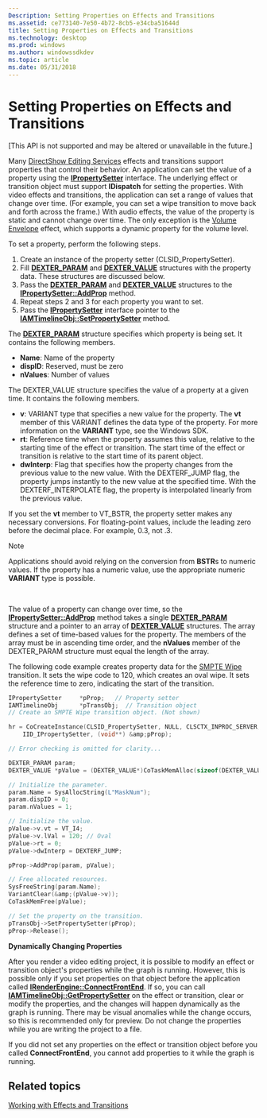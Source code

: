 ```yaml
---
Description: Setting Properties on Effects and Transitions
ms.assetid: ce773140-7e50-4b72-8cb5-e34cba51644d
title: Setting Properties on Effects and Transitions
ms.technology: desktop
ms.prod: windows
ms.author: windowssdkdev
ms.topic: article
ms.date: 05/31/2018
---
```


# Setting Properties on Effects and Transitions

\[This API is not supported and may be altered or unavailable in the future.\]

Many [DirectShow Editing Services](directshow-editing-services.md) effects and transitions support properties that control their behavior. An application can set the value of a property using the [**IPropertySetter**](ipropertysetter.md) interface. The underlying effect or transition object must support **IDispatch** for setting the properties. With video effects and transitions, the application can set a range of values that change over time. (For example, you can set a wipe transition to move back and forth across the frame.) With audio effects, the value of the property is static and cannot change over time. The only exception is the [Volume Envelope](volume-envelope-effect.md) effect, which supports a dynamic property for the volume level.

To set a property, perform the following steps.

1.  Create an instance of the property setter (CLSID\_PropertySetter).
2.  Fill [**DEXTER\_PARAM**](dexter-param.md) and [**DEXTER\_VALUE**](dexter-value.md) structures with the property data. These structures are discussed below.
3.  Pass the [**DEXTER\_PARAM**](dexter-param.md) and [**DEXTER\_VALUE**](dexter-value.md) structures to the [**IPropertySetter::AddProp**](ipropertysetter-addprop.md) method.
4.  Repeat steps 2 and 3 for each property you want to set.
5.  Pass the [**IPropertySetter**](ipropertysetter.md) interface pointer to the [**IAMTimelineObj::SetPropertySetter**](iamtimelineobj-setpropertysetter.md) method.

The [**DEXTER\_PARAM**](dexter-param.md) structure specifies which property is being set. It contains the following members.

-   **Name**: Name of the property
-   **dispID**: Reserved, must be zero
-   **nValues**: Number of values

The DEXTER\_VALUE structure specifies the value of a property at a given time. It contains the following members.

-   **v**: VARIANT type that specifies a new value for the property. The **vt** member of this VARIANT defines the data type of the property. For more information on the **VARIANT** type, see the Windows SDK.
-   **rt**: Reference time when the property assumes this value, relative to the starting time of the effect or transition. The start time of the effect or transition is relative to the start time of its parent object.
-   **dwInterp**: Flag that specifies how the property changes from the previous value to the new value. With the DEXTERF\_JUMP flag, the property jumps instantly to the new value at the specified time. With the DEXTERF\_INTERPOLATE flag, the property is interpolated linearly from the previous value.

If you set the **vt** member to VT\_BSTR, the property setter makes any necessary conversions. For floating-point values, include the leading zero before the decimal place. For example, 0.3, not .3.

> [!Note]  
> Applications should avoid relying on the conversion from **BSTR**s to numeric values. If the property has a numeric value, use the appropriate numeric **VARIANT** type is possible.

 

The value of a property can change over time, so the [**IPropertySetter::AddProp**](ipropertysetter-addprop.md) method takes a single [**DEXTER\_PARAM**](dexter-param.md) structure and a pointer to an array of [**DEXTER\_VALUE**](dexter-value.md) structures. The array defines a set of time-based values for the property. The members of the array must be in ascending time order, and the **nValues** member of the DEXTER\_PARAM structure must equal the length of the array.

The following code example creates property data for the [SMPTE Wipe](smpte-wipe-transition.md) transition. It sets the wipe code to 120, which creates an oval wipe. It sets the reference time to zero, indicating the start of the transition.


```C++
IPropertySetter     *pProp;   // Property setter
IAMTimelineObj      *pTransObj;  // Transition object
// Create an SMPTE Wipe transition object. (Not shown)

hr = CoCreateInstance(CLSID_PropertySetter, NULL, CLSCTX_INPROC_SERVER,
    IID_IPropertySetter, (void**) &amp;pProp);

// Error checking is omitted for clarity...

DEXTER_PARAM param;
DEXTER_VALUE *pValue = (DEXTER_VALUE*)CoTaskMemAlloc(sizeof(DEXTER_VALUE));

// Initialize the parameter. 
param.Name = SysAllocString(L"MaskNum");
param.dispID = 0;
param.nValues = 1;

// Initialize the value.
pValue->v.vt = VT_I4;
pValue->v.lVal = 120; // Oval
pValue->rt = 0;
pValue->dwInterp = DEXTERF_JUMP;

pProp->AddProp(param, pValue);

// Free allocated resources.
SysFreeString(param.Name);
VariantClear(&amp;(pValue->v));
CoTaskMemFree(pValue);

// Set the property on the transition.
pTransObj->SetPropertySetter(pProp);
pProp->Release();
```



**Dynamically Changing Properties**

After you render a video editing project, it is possible to modify an effect or transition object's properties while the graph is running. However, this is possible only if you set properties on that object before the application called [**IRenderEngine::ConnectFrontEnd**](irenderengine-connectfrontend.md). If so, you can call [**IAMTimelineObj::GetPropertySetter**](iamtimelineobj-getpropertysetter.md) on the effect or transition, clear or modify the properties, and the changes will happen dynamically as the graph is running. There may be visual anomalies while the change occurs, so this is recommended only for preview. Do not change the properties while you are writing the project to a file.

If you did not set any properties on the effect or transition object before you called **ConnectFrontEnd**, you cannot add properties to it while the graph is running.

## Related topics

<dl> <dt>

[Working with Effects and Transitions](working-with-effects-and-transitions.md)
</dt> </dl>

 

 




